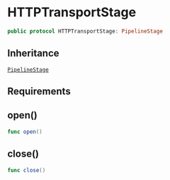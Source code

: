 # HTTPTransportStage

``` swift
public protocol HTTPTransportStage:​ PipelineStage
```

## Inheritance

[`PipelineStage`](docs/core/PipelineStage)

## Requirements

## open()

``` swift
func open()
```

## close()

``` swift
func close()
```
